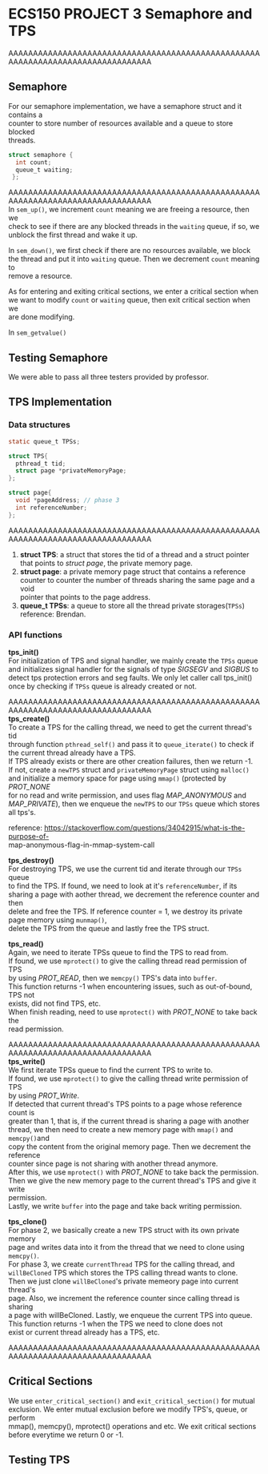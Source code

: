 # ECS150 PROJECT 3 Semaphore and TPS #
AAAAAAAAAAAAAAAAAAAAAAAAAAAAAAAAAAAAAAAAAAAAAAAAAAAAAAAAAAAAAAAAAAAAAAAAAAAAAAAA  
## Semaphore ##  
For our semaphore implementation, we have a semaphore struct and it contains a  
counter to store number of resources available and a queue to store blocked  
threads.  

```c  
struct semaphore {  
  int count;  
  queue_t waiting;  
 };
``` 
AAAAAAAAAAAAAAAAAAAAAAAAAAAAAAAAAAAAAAAAAAAAAAAAAAAAAAAAAAAAAAAAAAAAAAAAAAAAAAAA  
In `sem_up()`, we increment `count` meaning we are freeing a resource, then we   
check to see if there are any blocked threads in the `waiting` queue, if so, we   
unblock the first thread and wake it up.  

In `sem_down()`, we first check if there are no resources available, we block   
the thread and put it into `waiting` queue. Then we decrement `count` meaning to  
remove a resource.  

As for entering and exiting critical sections, we enter a critical section when   
we want to modify `count` or `waiting` queue, then exit critical section when we   
are done modifying.
 
In `sem_getvalue()`
 
## Testing Semaphore ##  
We were able to pass all three testers provided by professor.


## TPS Implementation ##
### Data structures ###  
```c
static queue_t TPSs;

struct TPS{
  pthread_t tid;
  struct page *privateMemoryPage; 
};

struct page{
  void *pageAddress; // phase 3
  int referenceNumber;
};
```  
AAAAAAAAAAAAAAAAAAAAAAAAAAAAAAAAAAAAAAAAAAAAAAAAAAAAAAAAAAAAAAAAAAAAAAAAAAAAAAAA  
1. **struct TPS**: a struct that stores the tid of a thread and a struct pointer   
that points to *struct page*, the private memory page.
2. **struct page**: a private memory page struct that contains a reference   
counter to counter the number of threads sharing the same page and a void   
pointer that points to the page address.
3. **queue_t TPSs**: a queue to store all the thread private storages(`TPSs`)  
reference: Brendan.

### API functions ###  
**tps_init()**  
For initialization of TPS and signal handler, we mainly create the `TPSs` queue  
and initializes signal handler for the signals of type *SIGSEGV* and *SIGBUS* to  
detect tps protection errors and seg faults. We only let caller call tps_init()   
once by checking if `TPSs` queue is already created or not.

AAAAAAAAAAAAAAAAAAAAAAAAAAAAAAAAAAAAAAAAAAAAAAAAAAAAAAAAAAAAAAAAAAAAAAAAAAAAAAAA  
**tps_create()**  
To create a TPS for the calling thread, we need to get the current thread's tid  
through function `pthread_self()` and pass it to `queue_iterate()` to check if  
the current thread already have a TPS.  
If TPS already exists or there are other creation failures, then we return -1.  
If not, create a `newTPS` struct and `privateMemoryPage` struct using `malloc()`   
and initialize a  memory space for page using `mmap()` (protected by *PROT_NONE*   
for no read and write permission, and uses flag *MAP_ANONYMOUS* and   
*MAP_PRIVATE*), then we enqueue the `newTPS` to our `TPSs` queue which stores   
all tps's.  

reference: https://stackoverflow.com/questions/34042915/what-is-the-purpose-of-  
map-anonymous-flag-in-mmap-system-call

**tps_destroy()**  
For destroying TPS, we use the current tid and iterate through our `TPSs` queue  
to find the TPS. If found, we need to look at it's `referenceNumber`, if its  
sharing a page with aother thread, we decrement the reference counter and then  
delete and free the TPS.
If reference counter = 1, we destroy its private page memory using `munmap()`,  
delete the TPS from the queue and lastly free the TPS struct.  

**tps_read()**  
Again, we need to iterate TPSs queue to find the TPS to read from.  
If found, we use `mprotect()` to give the calling thread read permission of TPS  
by using *PROT_READ*, then we `memcpy()` TPS's data into `buffer`.  
This function returns -1 when encountering issues, such as out-of-bound, TPS not  
exists, did not find TPS, etc.  
When finish reading, need to use `mprotect()` with *PROT_NONE* to take back the  
read permission.  

AAAAAAAAAAAAAAAAAAAAAAAAAAAAAAAAAAAAAAAAAAAAAAAAAAAAAAAAAAAAAAAAAAAAAAAAAAAAAAAA  
**tps_write()**  
We first iterate TPSs queue to find the current TPS to write to.  
If found, we use `mprotect()` to give the calling thread write permission of TPS  
by using *PROT_Write*.  
If detected that current thread's TPS points to a page whose reference count is  
greater than 1, that is, if the current thread is sharing a page with another   
thread, we then need to create a new memory page with `mmap()` and `memcpy()`and  
copy the content from the original memory page. Then we decrement the reference  
counter since page is not sharing with another thread anymore.  
After this, we use `mprotect()` with *PROT_NONE* to take back the permission.  
Then we give the new memory page to the current thread's TPS and give it write  
permission.  
Lastly, we write `buffer` into the page and take back writing permission.  

**tps_clone()**  
For phase 2, we basically create a new TPS struct with its own private memory  
page and writes data into it from the thread that we need to clone using   
`memcpy()`.  
For phase 3, we create `currentThread` TPS for the calling thread, and  
`willBeCloned` TPS which stores the TPS calling thread wants to clone.  
Then we just clone `willBeCloned`'s private memeory page into current thread's  
page. Also, we increment the reference counter since calling thread is sharing  
a page with willBeCloned. Lastly, we enqueue the current TPS into queue.  
This function returns -1 when the TPS we need to clone does not  
exist or current thread already has a TPS, etc.

AAAAAAAAAAAAAAAAAAAAAAAAAAAAAAAAAAAAAAAAAAAAAAAAAAAAAAAAAAAAAAAAAAAAAAAAAAAAAAAA
## Critical Sections ##
We use `enter_critical_section()` and `exit_critical_section()` for mutual  
exclusion. We enter mutual exclusion before we modify TPS's, queue, or perform  
mmap(), memcpy(), mprotect() operations and etc. We exit critical sections  
before everytime we return 0 or -1.

## Testing TPS ##  

